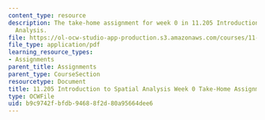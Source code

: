 ```yaml
---
content_type: resource
description: The take-home assignment for week 0 in 11.205 Introduction to Spatial
  Analysis.
file: https://ol-ocw-studio-app-production.s3.amazonaws.com/courses/11-205-introduction-to-spatial-analysis-fall-2019/b9c9742fbfdb94688f2d80a95664dee6_11.205f19_week_0_takehome.pdf
file_type: application/pdf
learning_resource_types:
- Assignments
parent_title: Assignments
parent_type: CourseSection
resourcetype: Document
title: 11.205 Introduction to Spatial Analysis Week 0 Take-Home Assignment
type: OCWFile
uid: b9c9742f-bfdb-9468-8f2d-80a95664dee6
---
```

